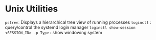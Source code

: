 # Unix Utilities
`pstree`: Displays a hierarchical tree view of running processes
`loginctl` : query/control the systemd login manager
`loginctl show-session <SESSION_ID> -p Type` : show windowing system

